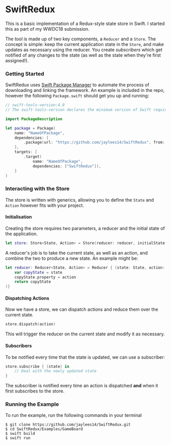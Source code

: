 # SwiftRedux

This is a basic implementation of a Redux-style state store in Swift. I started this as part of my WWDC18 submission.

The tool is made up of two key components, a `Reducer` and a `Store`. The concept is simple: keep the current application state in the `Store`, and make updates as necessary using the reducer. You create _subscribers_ which get notified of any changes to the state (as well as the state when they're first assigned!).



### Getting Started

SwiftRedux uses [Swift Package Manager](https://swift.org/package-manager/) to automate the process of downloading and linking the framework. An example is included in the repo, however the following `Package.swift` should get you up and running:

```swift
// swift-tools-version:4.0
// The swift-tools-version declares the minimum version of Swift required to build this package.

import PackageDescription

let package = Package(
    name: "NameOfPackage",
    dependencies: [ 
        .package(url: "https://github.com/jaylees14/SwiftRedux", from: "0.1.0"),
    ],
    targets: [
        .target(
            name: "NameOfPackage",
            dependencies: ["SwiftRedux"]),
    ]
)

```



### Interacting with the Store

The store is written with generics, allowing you to define the `State` and `Action` however fits with your project.



#### Initialisation

Creating the store requires two parameters, a reducer and the initial state of the application. 

```swift	
let store: Store<State, Action> = Store(reducer: reducer, initialState: initialState)
```

A reducer's job is to take the current state, as well as an action, and combine the two to produce a new state. An example might be:

```swift
let reducer: Reducer<State, Action> = Reducer { (state: State, action: Action) -> State in
    var copyState = state
	copyState.property = action
 	return copyState
)}
```

####  

#### Dispatching Actions

Now we have a store, we can dispatch actions and reduce them over the current state. 

```swift
store.dispatch(action)
```

This will trigger the reducer on the current state and modify it as necessary.



#### Subscribers

To be notified every time that the state is updated, we can use a subscriber:

```swift
store.subscribe { (state) in
	// Deal with the newly updated state                 
}
```

The subscriber is notified every time an action is dispatched **and** when it first subscribes to the store.



### Running the Example

To run the example, run the following commands in your terminal

```
$ git clone https://github.com/jaylees14/SwiftRedux.git
$ cd SwiftRedux/Examples/GameBoard
$ swift build
$ swift run
```

